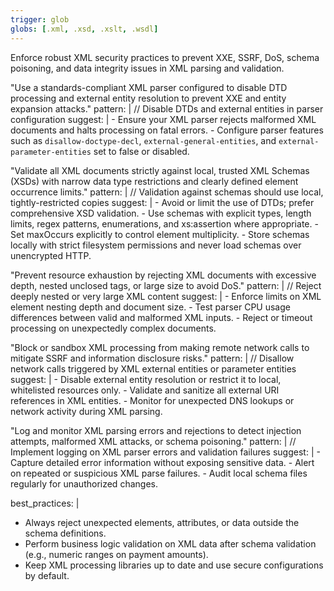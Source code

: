 ```yaml
---
trigger: glob
globs: [.xml, .xsd, .xslt, .wsdl]
---
```


  Enforce robust XML security practices to prevent XXE, SSRF, DoS, schema poisoning,
  and data integrity issues in XML parsing and validation.



 "Use a standards-compliant XML parser configured to disable DTD processing and external entity resolution to prevent XXE and entity expansion attacks."
    pattern: |
      // Disable DTDs and external entities in parser configuration
    suggest: |
      - Ensure your XML parser rejects malformed XML documents and halts processing on fatal errors.
      - Configure parser features such as `disallow-doctype-decl`, `external-general-entities`, and `external-parameter-entities` set to false or disabled.

 "Validate all XML documents strictly against local, trusted XML Schemas (XSDs) with narrow data type restrictions and clearly defined element occurrence limits."
    pattern: |
      // Validation against schemas should use local, tightly-restricted copies
    suggest: |
      - Avoid or limit the use of DTDs; prefer comprehensive XSD validation.
      - Use schemas with explicit types, length limits, regex patterns, enumerations, and xs:assertion where appropriate.
      - Set maxOccurs explicitly to control element multiplicity.
      - Store schemas locally with strict filesystem permissions and never load schemas over unencrypted HTTP.

 "Prevent resource exhaustion by rejecting XML documents with excessive depth, nested unclosed tags, or large size to avoid DoS."
    pattern: |
      // Reject deeply nested or very large XML content
    suggest: |
      - Enforce limits on XML element nesting depth and document size.
      - Test parser CPU usage differences between valid and malformed XML inputs.
      - Reject or timeout processing on unexpectedly complex documents.

 "Block or sandbox XML processing from making remote network calls to mitigate SSRF and information disclosure risks."
    pattern: |
      // Disallow network calls triggered by XML external entities or parameter entities
    suggest: |
      - Disable external entity resolution or restrict it to local, whitelisted resources only.
      - Validate and sanitize all external URI references in XML entities.
      - Monitor for unexpected DNS lookups or network activity during XML parsing.

 "Log and monitor XML parsing errors and rejections to detect injection attempts, malformed XML attacks, or schema poisoning."
    pattern: |
      // Implement logging on XML parser errors and validation failures
    suggest: |
      - Capture detailed error information without exposing sensitive data.
      - Alert on repeated or suspicious XML parse failures.
      - Audit local schema files regularly for unauthorized changes.

best_practices: |
  - Always reject unexpected elements, attributes, or data outside the schema definitions.
  - Perform business logic validation on XML data after schema validation (e.g., numeric ranges on payment amounts).
  - Keep XML processing libraries up to date and use secure configurations by default.

